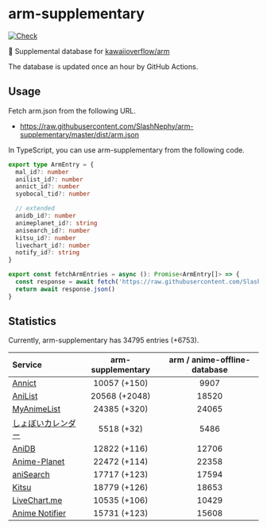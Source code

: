 # arm-supplementary

[![Check](https://github.com/SlashNephy/arm-supplementary/actions/workflows/check-node.yml/badge.svg)](https://github.com/SlashNephy/arm-supplementary/actions/workflows/check-node.yml)

💊 Supplemental database for [kawaiioverflow/arm](https://github.com/kawaiioverflow/arm)

The database is updated once an hour by GitHub Actions.

## Usage

Fetch arm.json from the following URL.

- https://raw.githubusercontent.com/SlashNephy/arm-supplementary/master/dist/arm.json

In TypeScript, you can use arm-supplementary from the following code.

```TypeScript
export type ArmEntry = {
  mal_id?: number
  anilist_id?: number
  annict_id?: number
  syobocal_tid?: number

  // extended
  anidb_id?: number
  animeplanet_id?: string
  anisearch_id?: number
  kitsu_id?: number
  livechart_id?: number
  notify_id?: string
}

export const fetchArmEntries = async (): Promise<ArmEntry[]> => {
  const response = await fetch('https://raw.githubusercontent.com/SlashNephy/arm-supplementary/master/dist/arm.json')
  return await response.json()
}
```

## Statistics

Currently, arm-supplementary has 34795 entries (+6753).

| Service                                     | arm-supplementary | arm / anime-offline-database |
| :------------------------------------------ | :---------------: | :--------------------------: |
| [Annict](https://annict.com)                |   10057 (+150)    |             9907             |
| [AniList](https://anilist.co)               |   20568 (+2048)   |            18520             |
| [MyAnimeList](https://myanimelist.net)      |   24385 (+320)    |            24065             |
| [しょぼいカレンダー](https://cal.syoboi.jp) |    5518 (+32)     |             5486             |
| [AniDB](https://anidb.net)                  |   12822 (+116)    |            12706             |
| [Anime-Planet](https://anime-planet.com)    |   22472 (+114)    |            22358             |
| [aniSearch](https://anisearch.com)          |   17717 (+123)    |            17594             |
| [Kitsu](https://kitsu.io)                   |   18779 (+126)    |            18653             |
| [LiveChart.me](https://livechart.me)        |   10535 (+106)    |            10429             |
| [Anime Notifier](https://notify.moe)        |   15731 (+123)    |            15608             |
